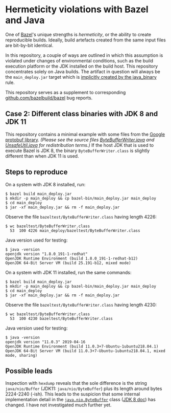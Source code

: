 # Hermeticity violations with Bazel and Java

One of [Bazel](https://bazel.build)'s unique strengths is _hermeticity_, or the ability to create reproducible builds. Ideally, build artefacts created from the same input files are bit-by-bit identical.

In this repository, a couple of ways are outlined in which this assumption is violated under changes of environmental conditions, such as the build execution platform or the JDK installed on the build host. This repository concentrates solely on Java builds. The artifact in question will always be the `main_deploy.jar` target which is [implicitly created by the java_binary](https://docs.bazel.build/versions/0.25.0/be/java.html#java_binary_implicit_outputs) rule.

This repository serves as a supplement to corresponding [github.com/bazelbuild/bazel](github.com/bazelbuild/bazel) bug reports.

## Case 2: Different class binaries with JDK 8 and JDK 11

This repository contains a minimal example with some files from the [Google protobuf library](https://developers.google.com/protocol-buffers/). _(Please see the source files [ByteBufferWriter.java](src/bazeltest/ByteBufferWriter) and [UnsafeUtil.java](src/bazeltest/UnsafeUtil.java) for redistribution terms.)_ If the host JDK that is used to execute Bazel is JDK 8, the binary `ByteBufferWriter.class` is slightly different than when JDK 11 is used.

## Steps to reproduce

On a system with JDK 8 installed, run:
```
$ bazel build main_deploy.jar
$ mkdir -p main_deploy && cp bazel-bin/main_deploy.jar main_deploy
$ cd main_deploy
$ jar -xf main_deploy.jar && rm -f main_deploy.jar
```

Observe the file `bazeltest/ByteBufferWriter.class` having length 4226:

```
$ wc bazeltest/ByteBufferWriter.class
  53  100 4226 main_deploy/bazeltest/ByteBufferWriter.class
```

Java version used for testing:
```
$ java -version
openjdk version "1.8.0_191-1-redhat"
OpenJDK Runtime Environment (build 1.8.0_191-1-redhat-b12)
OpenJDK 64-Bit Server VM (build 25.191-b12, mixed mode)
```

On a system with JDK 11 installed, run the same commands:
```
$ bazel build main_deploy.jar
$ mkdir -p main_deploy && cp bazel-bin/main_deploy.jar main_deploy
$ cd main_deploy
$ jar -xf main_deploy.jar && rm -f main_deploy.jar
```

Observe the file `bazeltest/ByteBufferWriter.class` having length 4230:

```
$ wc bazeltest/ByteBufferWriter.class
  53  100 4230 bazeltest/ByteBufferWriter.class
```

Java version used for testing:

```
$ java -version
openjdk version "11.0.3" 2019-04-16
OpenJDK Runtime Environment (build 11.0.3+7-Ubuntu-1ubuntu218.04.1)
OpenJDK 64-Bit Server VM (build 11.0.3+7-Ubuntu-1ubuntu218.04.1, mixed mode, sharing)
```

## Possible leads

Inspection with `hexdump` reveals that the sole difference is the string `java/nio/Buffer` (JDK11: `java/nio/ByteBuffer`) plus its length around bytes 2224-2240 (-ish). This leads to the suspicion that some internal implementation detail in the [`java.nio.ByteBuffer`](https://docs.oracle.com/en/java/javase/11/docs/api/java.base/java/nio/ByteBuffer.html) class ([JDK 8 doc](https://docs.oracle.com/javase/8/docs/api/java/nio/ByteBuffer.html)) has changed. I have not investigated much further yet.
